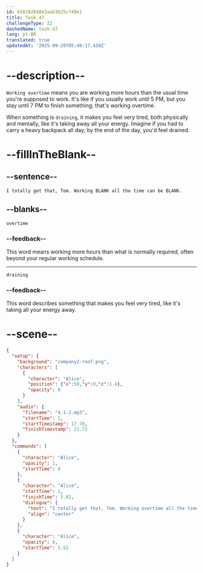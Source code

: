 ```yaml
---
id: 65819284843aab3625cf49e1
title: Task 47
challengeType: 22
dashedName: task-47
lang: pt-BR
translated: true
updatedAt: '2025-09-29T05:49:17.458Z'
---
```


<!-- (Audio) Alice: I totally get that, Tom. Working overtime all the time can be draining. -->

# --description--

`Working overtime` means you are working more hours than the usual time you're supposed to work. It's like if you usually work until 5 PM, but you stay until 7 PM to finish something; that's working overtime.

When something is `draining`, it makes you feel very tired, both physically and mentally, like it's taking away all your energy. Imagine if you had to carry a heavy backpack all day; by the end of the day, you'd feel drained.

# --fillInTheBlank--

## --sentence--

`I totally get that, Tom. Working BLANK all the time can be BLANK.`

## --blanks--

`overtime`

### --feedback--

This word means working more hours than what is normally required, often beyond your regular working schedule.

---

`draining`

### --feedback--

This word describes something that makes you feel very tired, like it's taking all your energy away.

# --scene--

```json
{
  "setup": {
    "background": "company2-roof.png",
    "characters": [
      {
        "character": "Alice",
        "position": {"x":50,"y":0,"z":1.4},
        "opacity": 0
      }
    ],
    "audio": {
      "filename": "4.1-2.mp3",
      "startTime": 1,
      "startTimestamp": 17.70,
      "finishTimestamp": 21.72
    }
  },
  "commands": [
    {
      "character": "Alice",
      "opacity": 1,
      "startTime": 0
    },
    {
      "character": "Alice",
      "startTime": 1,
      "finishTime": 5.02,
      "dialogue": {
        "text": "I totally get that, Tom. Working overtime all the time can be draining.",
        "align": "center"
      }
    },
    {
      "character": "Alice",
      "opacity": 0,
      "startTime": 5.52
    }
  ]
}
```
